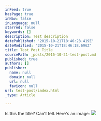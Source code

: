 ```yaml
---
inFeed: true
hasPage: true
inNav: false
inLanguage: null
starred: false
keywords: []
description: Test description
datePublished: '2015-10-21T18:46:23.419Z'
dateModified: '2015-10-21T18:46:18.696Z'
title: Test Post Title
sourcePath: _posts/2015-10-21-test-post.md
published: true
authors: []
publisher:
  name: null
  domain: null
  url: null
  favicon: null
url: test-post/index.html
_type: Article

---
```

Is this the title? Can't tell.  Here's an image:
![](https://the-grid-user-content.s3-us-west-2.amazonaws.com/cf6787fd-f6ac-4838-b1d3-19cddea481e2.png)